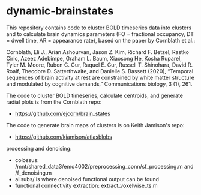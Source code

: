 # dynamic-brainstates

This repository contains code to cluster BOLD timeseries data into clusters and to calculate brain dynamics parameters (FO = fractional occupancy, DT = dwell time, AR = appearance rate), based on the paper by Cornblath et al.:


Cornblath, Eli J., Arian Ashourvan, Jason Z. Kim, Richard F. Betzel, Rastko Ciric, Azeez Adebimpe, Graham L. Baum, Xiaosong He, Kosha Ruparel, Tyler M. Moore, Ruben C. Gur, Raquel E. Gur, Russell T. Shinohara, David R. Roalf, Theodore D. Satterthwaite, and Danielle S. Bassett (2020), “Temporal sequences of brain activity at rest are constrained by white matter structure and modulated by cognitive demands,” Communications biology, 3 (1), 261.




The code to cluster BOLD timeseries, calculate centroids, and generate radial plots is from the Cornblath repo: 
- https://github.com/ejcorn/brain_states

The code to generate brain maps of clusters is on Keith Jamison's repo: 
- https://github.com/kjamison/atlasblobs



processing and denoising:
- colossus: /mnt/shared_data3/emo4002/preprocessing_conn/sf_processing.m and /f_denoising.m
- allsubs/ is where denoised functional output can be found
- functional connectivity extraction: extract_voxelwise_ts.m


